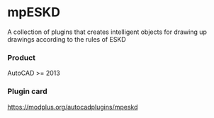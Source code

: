 # mpESKD
A collection of plugins that creates intelligent objects for drawing up drawings according to the rules of ESKD
### Product ###
AutoCAD >= 2013
### Plugin card ###
https://modplus.org/autocadplugins/mpeskd
